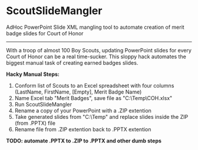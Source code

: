 # ScoutSlideMangler
AdHoc PowerPoint Slide XML mangling tool to automate creation of merit badge slides for Court of Honor
_____

With a troop of almost 100 Boy Scouts, updating PowerPoint slides for every Court of Honor can be a real time-sucker.  This sloppy hack automates the biggest manual task of creating earned badges slides.

**Hacky Manual Steps:**
1. Conform list of Scouts to an Excel spreadsheet with four columns (LastName, FirstName, [Empty], Merit Badge Name)
2. Name Excel tab "Merit Badges", save file as "C:\Temp\COH.xlsx"
3. Run ScoutSlideMangler
4. Rename a copy of your PowerPoint with a .ZIP extention
5. Take generated slides from "C:\Temp\" and replace slides inside the ZIP (from .PPTX) file
6. Rename file from .ZIP extention back to .PPTX extention


**TODO: automate .PPTX to .ZIP to .PPTX and other dumb steps**
